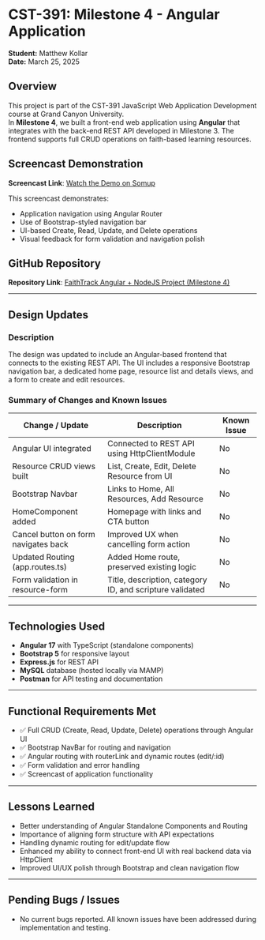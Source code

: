 # CST-391: Milestone 4 - Angular Application
**Student:** Matthew Kollar  
**Date:** March 25, 2025  

## Overview

This project is part of the CST-391 JavaScript Web Application Development course at Grand Canyon University.  
In **Milestone 4**, we built a front-end web application using **Angular** that integrates with the back-end REST API developed in Milestone 3. The frontend supports full CRUD operations on faith-based learning resources.

## Screencast Demonstration

**Screencast Link**: [Watch the Demo on Somup](http://somup.com/cTeTYu7Wri)

This screencast demonstrates:
- Application navigation using Angular Router
- Use of Bootstrap-styled navigation bar
- UI-based Create, Read, Update, and Delete operations
- Visual feedback for form validation and navigation polish

## GitHub Repository

**Repository Link**: [FaithTrack Angular + NodeJS Project (Milestone 4)](https://github.com/matthewkollar/CST-391-Milestone-4-Angular-App)

---

## Design Updates

### Description

The design was updated to include an Angular-based frontend that connects to the existing REST API. The UI includes a responsive Bootstrap navigation bar, a dedicated home page, resource list and details views, and a form to create and edit resources.

### Summary of Changes and Known Issues

| Change / Update                        | Description                                                  | Known Issue |
|----------------------------------------|--------------------------------------------------------------|-------------|
| Angular UI integrated                  | Connected to REST API using HttpClientModule                | No          |
| Resource CRUD views built              | List, Create, Edit, Delete Resource from UI                 | No          |
| Bootstrap Navbar                       | Links to Home, All Resources, Add Resource                 | No          |
| HomeComponent added                    | Homepage with links and CTA button                         | No          |
| Cancel button on form navigates back   | Improved UX when cancelling form action                    | No          |
| Updated Routing (app.routes.ts)        | Added Home route, preserved existing logic                 | No          |
| Form validation in resource-form       | Title, description, category ID, and scripture validated   | No          |

---

## Technologies Used

- **Angular 17** with TypeScript (standalone components)
- **Bootstrap 5** for responsive layout
- **Express.js** for REST API
- **MySQL** database (hosted locally via MAMP)
- **Postman** for API testing and documentation

---

## Functional Requirements Met

- ✅ Full CRUD (Create, Read, Update, Delete) operations through Angular UI
- ✅ Bootstrap NavBar for routing and navigation
- ✅ Angular routing with routerLink and dynamic routes (edit/:id)
- ✅ Form validation and error handling
- ✅ Screencast of application functionality

---

## Lessons Learned

- Better understanding of Angular Standalone Components and Routing
- Importance of aligning form structure with API expectations
- Handling dynamic routing for edit/update flow
- Enhanced my ability to connect front-end UI with real backend data via HttpClient
- Improved UI/UX polish through Bootstrap and clean navigation flow

---

## Pending Bugs / Issues

- No current bugs reported. All known issues have been addressed during implementation and testing.
